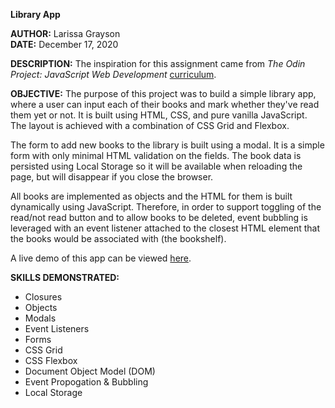 **Library App**

**AUTHOR:**  Larissa Grayson  
**DATE:**  December 17, 2020


**DESCRIPTION:** The inspiration for this assignment came from *The Odin Project: JavaScript Web Development* [curriculum](https://www.theodinproject.com/courses/javascript/lessons/library).

**OBJECTIVE:** The purpose of this project was to build a simple library app, where a user can input each of their books and mark whether they've read them yet or not. It is built using HTML, CSS, and pure vanilla JavaScript.  The layout is achieved with a combination of CSS Grid and Flexbox.

The form to add new books to the library is built using a modal.  It is a simple form with only minimal HTML validation on the fields.  The book data is persisted using Local Storage so it will be available when reloading the page, but will disappear if you close the browser.

All books are implemented as objects and the HTML for them is built dynamically using JavaScript.  Therefore, in order to support toggling of the read/not read button and to allow books to be deleted, event bubbling is leveraged with an event listener attached to the closest HTML element that the books would be associated with (the bookshelf). 

A live demo of this app can be viewed [here](https://larissagrayson.github.io/Library-App/).

**SKILLS DEMONSTRATED:**
* Closures
* Objects
* Modals
* Event Listeners
* Forms
* CSS Grid
* CSS Flexbox
* Document Object Model (DOM)
* Event Propogation & Bubbling
* Local Storage
